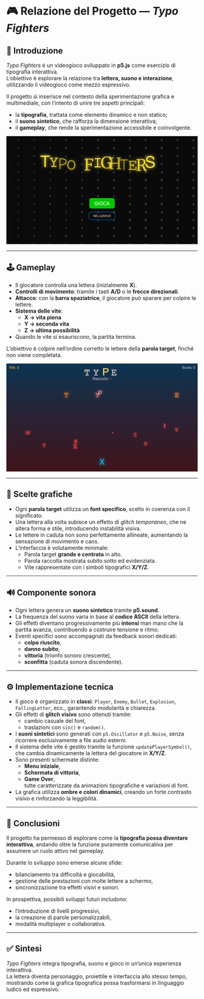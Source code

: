# 🎮 Relazione del Progetto — *Typo Fighters*

## 📌 Introduzione
*Typo Fighters* è un videogioco sviluppato in **p5.js** come esercizio di tipografia interattiva.  
L’obiettivo è esplorare la relazione tra **lettera, suono e interazione**, utilizzando il videogioco come mezzo espressivo.  

Il progetto si inserisce nel contesto della sperimentazione grafica e multimediale, con l’intento di unire tre aspetti principali:
- la **tipografia**, trattata come elemento dinamico e non statico;  
- il **suono sintetico**, che rafforza la dimensione interattiva;  
- il **gameplay**, che rende la sperimentazione accessibile e coinvolgente.  

![Logo Typo Fighters](logo.png)

---

## 🕹️ Gameplay
- Il giocatore controlla una lettera (inizialmente **X**).  
- **Controlli di movimento**: tramite i tasti **A/D** o le **frecce direzionali**.  
- **Attacco**: con la **barra spaziatrice**, il giocatore può sparare per colpire le lettere.  
- **Sistema delle vite**:
  - **X → vita piena**  
  - **Y → seconda vita**  
  - **Z → ultima possibilità**  
- Quando le vite si esauriscono, la partita termina.  

L’obiettivo è colpire nell’ordine corretto le lettere della **parola target**, finché non viene completata.  

![Screenshot gameplay](gameplay.png)

---

## 🎨 Scelte grafiche
- Ogni **parola target** utilizza un **font specifico**, scelto in coerenza con il significato.  
- Una lettera alla volta subisce un effetto di *glitch temporaneo*, che ne altera forma e stile, introducendo instabilità visiva.  
- Le lettere in caduta non sono perfettamente allineate, aumentando la sensazione di movimento e caos.  
- L’interfaccia è volutamente minimale:
  - Parola target **grande e centrata** in alto.  
  - Parola raccolta mostrata subito sotto ed evidenziata.  
  - Vite rappresentate con i simboli tipografici **X/Y/Z**.  

---

## 🔊 Componente sonora
- Ogni lettera genera un **suono sintetico** tramite **p5.sound**.  
- La frequenza del suono varia in base al **codice ASCII** della lettera.  
- Gli effetti diventano progressivamente più **intensi** man mano che la partita avanza, contribuendo a costruire tensione e ritmo.  
- Eventi specifici sono accompagnati da feedback sonori dedicati:
  - **colpo riuscito**,  
  - **danno subito**,  
  - **vittoria** (trionfo sonoro crescente),  
  - **sconfitta** (caduta sonora discendente).  

---

## ⚙️ Implementazione tecnica
- Il gioco è organizzato in **classi**: `Player`, `Enemy`, `Bullet`, `Explosion`, `FallingLetter`, ecc., garantendo modularità e chiarezza.  
- Gli effetti di **glitch visivo** sono ottenuti tramite:
  - cambio casuale del font,  
  - traslazioni con `sin()` e `random()`.  
- I **suoni sintetici** sono generati con `p5.Oscillator` e `p5.Noise`, senza ricorrere esclusivamente a file audio esterni.  
- Il sistema delle vite è gestito tramite la funzione `updatePlayerSymbol()`, che cambia dinamicamente la lettera del giocatore in **X/Y/Z**.  
- Sono presenti schermate distinte:
  - **Menu iniziale**,  
  - **Schermata di vittoria**,  
  - **Game Over**,  
  tutte caratterizzate da animazioni tipografiche e variazioni di font.  
- La grafica utilizza **ombre e colori dinamici**, creando un forte contrasto visivo e rinforzando la leggibilità.  

---

## 🎯 Conclusioni
Il progetto ha permesso di esplorare come la **tipografia possa diventare interattiva**, andando oltre la funzione puramente comunicativa per assumere un ruolo attivo nel gameplay.  

Durante lo sviluppo sono emerse alcune sfide:
- bilanciamento tra difficoltà e giocabilità,  
- gestione delle prestazioni con molte lettere a schermo,  
- sincronizzazione tra effetti visivi e sonori.  

In prospettiva, possibili sviluppi futuri includono:
- l’introduzione di livelli progressivi,  
- la creazione di parole personalizzabili,  
- modalità multiplayer o collaborativa.  

---

## ✅ Sintesi
*Typo Fighters* integra tipografia, suono e gioco in un’unica esperienza interattiva.  
La lettera diventa personaggio, proiettile e interfaccia allo stesso tempo, mostrando come la grafica tipografica possa trasformarsi in linguaggio ludico ed espressivo.
